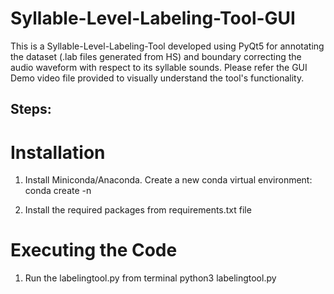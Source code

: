 # Syllable-Level-Labeling-Tool-GUI

This is a Syllable-Level-Labeling-Tool developed using PyQt5 for annotating the dataset (.lab files generated from HS) and boundary correcting the audio waveform with respect to its syllable sounds.
Please refer the GUI Demo video file provided to visually understand the tool's functionality.

Steps:
------
# Installation
1. Install Miniconda/Anaconda. Create a new conda virtual environment:
      conda create -n <env-name>

2. Install the required packages from requirements.txt file

# Executing the Code
1. Run the labelingtool.py from terminal
      python3 labelingtool.py
